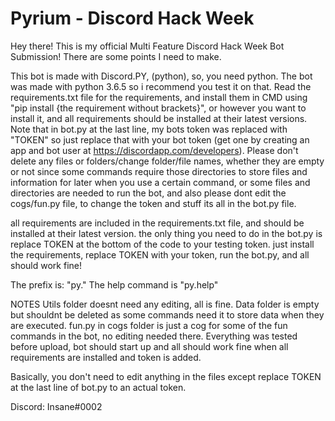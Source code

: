 # Pyrium - Discord Hack Week

Hey there! This is my official Multi Feature Discord Hack Week Bot Submission! There are some points I need to make.

This bot is made with Discord.PY, (python), so, you need python. The bot was made with python 3.6.5 so i recommend you test it on that. Read the requirements.txt file for the requirements, and install them in CMD using 
"pip install {the requirement without brackets}", or however you want to install it, and all requirements should be installed at their latest versions. Note that in bot.py at the last line, my bots token was replaced with "TOKEN" so just replace that with your bot token (get one by creating an app and bot user at https://discordapp.com/developers). Please don't delete any files or folders/change folder/file names, whether they are empty or not since some commands require those directories to store files and information for later when you use a certain command, or some files and directories are needed to run the bot, and also please dont edit the cogs/fun.py file, to change the token and stuff its all in the bot.py file.
  
  all requirements are included in the requirements.txt file, and should be installed at their latest version. the only thing you need to do in the bot.py is replace TOKEN at the bottom of the code to your testing token. just install the requirements, replace TOKEN with your token, run the bot.py, and all should work fine!

The prefix is: "py."
The help command is "py.help"


NOTES
Utils folder doesnt need any editing, all is fine.
Data folder is empty but shouldnt be deleted as some commands need it to store data when they are executed.
fun.py in cogs folder is just a cog for some of the fun commands in the bot, no editing needed there.
Everything was tested before upload, bot should start up and all should work fine when all requirements are installed and token is added.

Basically, you don't need to edit anything in the files except replace TOKEN at the last line of bot.py to an actual token.

Discord: Insane#0002
